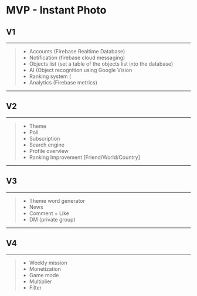 # **MVP - Instant Photo**

## **V1**
---
>- Accounts (Firebase Realtime Database)
>- Notification (firebase cloud messaging)
>- Objects list (set a table of the objects list into the database)
>- AI (Object recognition using Google Vision
>- Ranking system (
>- Analytics (Firebase metrics)

---
## **V2**
---

>- Theme
>- Poll
>- Subscription
>- Search engine
>- Profile overview
>- Ranking Improvement  [Friend/World/Country]

---
## **V3**
---

>- Theme word generator
>- News
>- Comment + Like
>- DM (private group)

---
## **V4**
---

>- Weekly mission
>- Monetization
>- Game mode
>- Multiplier
>- Filter

